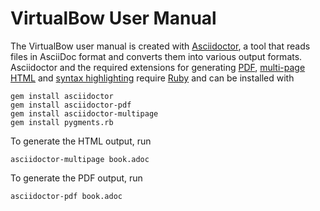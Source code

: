 # VirtualBow User Manual

The VirtualBow user manual is created with [Asciidoctor](https://asciidoctor.org/), a tool that reads files in AsciiDoc format and converts them into various output formats.
Asciidoctor and the required extensions for generating [PDF](https://asciidoctor.org/docs/asciidoctor-pdf/), [multi-page HTML](https://github.com/owenh000/asciidoctor-multipage) and [syntax highlighting](https://docs.asciidoctor.org/asciidoctor/latest/syntax-highlighting/pygments/) require [Ruby](https://www.ruby-lang.org/) and can be installed with

    gem install asciidoctor
    gem install asciidoctor-pdf
    gem install asciidoctor-multipage
    gem install pygments.rb

To generate the HTML output, run

    asciidoctor-multipage book.adoc

To generate the PDF output, run

    asciidoctor-pdf book.adoc
